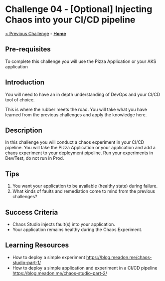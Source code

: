 # Challenge 04 - [Optional] Injecting Chaos into your CI/CD pipeline

[< Previous Challenge](./Challenge-03.md) - **[Home](../README.md)**

## Pre-requisites
To complete this challenge you will use the Pizza Application or your AKS application


## Introduction
You will need to have an in depth understanding of DevOps and your CI/CD tool of choice.

This is where the rubber meets the road. You will take what you have learned from the previous challenges and apply the knowledge here. 


## Description
In this challenge you will conduct a chaos experiment in your CI/CD pipeline.
You will take the Pizza Application or your application and add a chaos experiment to your deployment pipeline.
Run your experiments in Dev/Test, do not run in Prod.


## Tips
1. You want your application to be available (healthy state) during failure.
2. What kinds of faults and remediation come to mind from the previous challenges? 

## Success Criteria

- Chaos Studio injects fault(s) into your application.
- Your application remains healthy during the Chaos Experiment. 

## Learning Resources 
- How to deploy a simple experiment https://blog.meadon.me/chaos-studio-part-1/
- How to deploy a simple application and experiment in a CI/CD pipeline https://blog.meadon.me/chaos-studio-part-2/

